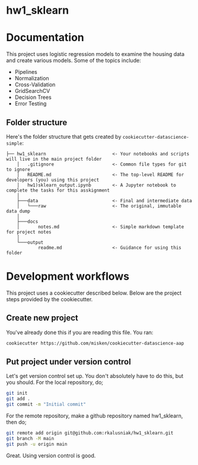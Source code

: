 # hw1_sklearn



Documentation
==================

This project uses logistic regression models to examine the housing data and create various models. Some of the topics include:
* Pipelines	
* Normalization
* Cross-Validation
* GridSearchCV
* Decision Trees
* Error Testing



Folder structure
-----------------

Here's the folder structure that gets created by `cookiecutter-datascience-simple`:

	├── hw1_sklearn							<- Your notebooks and scripts will live in the main project folder
		│   .gitignore						<- Common file types for git to ignore
		│   README.md						<- The top-level README for developers (you) using this project
		│   hw1)sklearn_output.ipynb		<- A Jupyter notebook to  complete the tasks for this asskignment
		│
		├───data							<- Final and intermediate data
		│   └───raw							<- The original, immutable data dump
		│
		├───docs
		│       notes.md					<- Simple markdown template for project notes
		│
		└───output
				readme.md					<- Guidance for using this folder





Development workflows
=======================
This project uses a cookiecutter described below. Below are the project steps provided by the cookiecutter.

Create new project
----------------------

You've already done this if you are reading this file. You ran:

```bash
cookiecutter https://github.com/misken/cookiecutter-datascience-aap
```

Put project under version control
---------------------------------

Let's get version control set up. You don't absolutely have to do this, but you should. For the local repository, do;

```bash
git init
git add .
git commit -m "Initial commit"
```

For the remote repository, make a github repository named hw1_sklearn, then do;

```bash
git remote add origin git@github.com:rkalusniak/hw1_sklearn.git
git branch -M main
git push -u origin main
```

Great. Using version control is good.
